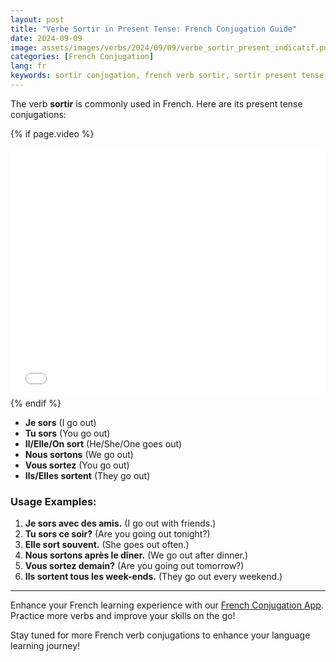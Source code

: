 ```yaml
---
layout: post
title: "Verbe Sortir in Present Tense: French Conjugation Guide"
date: 2024-09-09
image: assets/images/verbs/2024/09/09/verbe_sortir_present_indicatif.png
categories: [French Conjugation]
lang: fr
keywords: sortir conjugation, french verb sortir, sortir present tense, french conjugation, learn french
---
```


The verb **sortir** is commonly used in French. Here are its present tense conjugations:

<!-- Video Embed Section -->
{% if page.video %}
<div class="video-embed">
  <iframe width="100%" height="400" src="{{ page.video | escape }}" frameborder="0" allowfullscreen></iframe>
</div>
{% endif %}

- **Je sors** (I go out)
- **Tu sors** (You go out)
- **Il/Elle/On sort** (He/She/One goes out)
- **Nous sortons** (We go out)
- **Vous sortez** (You go out)
- **Ils/Elles sortent** (They go out)

### Usage Examples:

1. **Je sors avec des amis.** (I go out with friends.)
2. **Tu sors ce soir?** (Are you going out tonight?)
3. **Elle sort souvent.** (She goes out often.)
4. **Nous sortons après le dîner.** (We go out after dinner.)
5. **Vous sortez demain?** (Are you going out tomorrow?)
6. **Ils sortent tous les week-ends.** (They go out every weekend.)

---

Enhance your French learning experience with our [French Conjugation App]({{site.appStore.url}}). Practice more verbs and improve your skills on the go!

Stay tuned for more French verb conjugations to enhance your language learning journey!